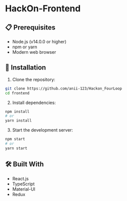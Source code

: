 # HackOn-Frontend


## 📋 Prerequisites

- Node.js (v14.0.0 or higher)
- npm or yarn
- Modern web browser

## 🔧 Installation

1. Clone the repository:
```bash
git clone https://github.com/anii-123/Hackon_FourLoop
cd frontend
```

2. Install dependencies:
```bash
npm install
# or
yarn install
```

3. Start the development server:
```bash
npm start
# or
yarn start
```

## 🛠️ Built With

- React.js
- TypeScript
- Material-UI
- Redux


